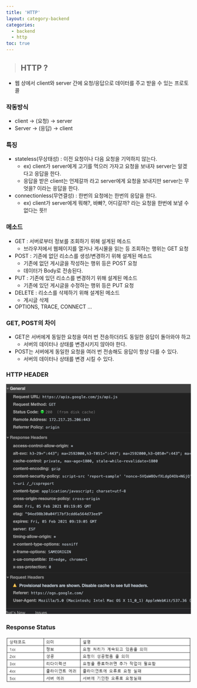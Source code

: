 ```yaml
---
title: 'HTTP'
layout: category-backend
categories:
  - backend
  - http
toc: true
---
```


> ## HTTP ?

- 웹 상에서 client와 server 간에 요청/응답으로 데이터를 주고 받을 수 있는 프로토콜

### 작동방식

- client -> (요청) -> server
- Server -> (응답) -> client

### 특징

- stateless(무상태성) : 이전 요청이나 다음 요청을 기억하지 않는다.
  - ex) client가 server에게 고기를 먹으러 가자고 요청을 보내자 server는 알겠다고 응답을 한다.
  - 응답을 받은 client는 언제갈까 라고 server에게 요청을 보내지만 server는 무엇을? 이라는 응답을 한다.
- connectionless(무연결성) : 한번의 요청에는 한번의 응답을 한다.
  - ex) client가 server에게 뭐해?, 바빠?, 어디갈까? 라는 요청을 한번에 보낼 수 없다는 뜻!!

### 메소드

- GET : 서버로부터 정보를 조회하기 위해 설계된 메소드
  - 브라우저에서 웹페이지를 열거나 게시물을 읽는 등 조회하는 행위는 GET 요청
- POST : 기존에 없던 리소스를 생성/변경하기 위해 설계된 메소드
  - 기존에 없던 게시글을 작성하는 행위 등은 POST 요청
  - 데이터가 Body로 전송된다.
- PUT : 기존에 있던 리소스를 변경하기 위해 설계된 메소드
  - 기존에 있던 게시글을 수정하는 행위 등은 PUT 요청
- DELETE : 리소스를 삭제하기 위해 설계된 메소드
  - 게시글 삭제
- OPTIONS, TRACE, CONNECT ...

### GET, POST의 차이

- GET은 서버에게 동일한 요청을 여러 번 전송하더라도 동일한 응답이 돌아와야 하고
  - 서버의 데이터나 상태를 변경시키지 않아야 한다.
- POST는 서버에게 동일한 요청을 여러 번 전송해도 응답이 항상 다를 수 있다.
  - 서버의 데이터나 상태를 변경 시킬 수 있다.

### HTTP HEADER

![Headers](/img/httpheader.png)

### Response Status

![응답코드](/img/request_status.png)
